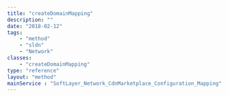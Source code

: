 ```yaml
---
title: "createDomainMapping"
description: ""
date: "2018-02-12"
tags:
    - "method"
    - "sldn"
    - "Network"
classes:
    - "createDomainMapping"
type: "reference"
layout: "method"
mainService : "SoftLayer_Network_CdnMarketplace_Configuration_Mapping"
---
```

